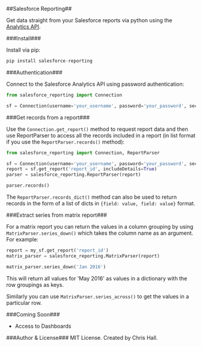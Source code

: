##Salesforce Reporting##

Get data straight from your Salesforce reports via python using the [Analytics API](https://resources.docs.salesforce.com/sfdc/pdf/salesforce_analytics_rest_api.pdf).

###Install###

Install via pip:
```python
pip install salesforce-reporting
```

###Authentication###

Connect to the Salesforce Analytics API using password authentication:
```python
from salesforce_reporting import Connection

sf = Connection(username='your_username', password='your_password', security_token='your_token')
```

###Get records from a report###

Use the `Connection.get_report()` method to request report data and then use ReportParser to access all the records included in a report (in list format if you use the `ReportParser.records()` method):
```python
from salesforce_reporting import Connection, ReportParser

sf = Connection(username='your_username', password='your_password', security_token='your_token')
report = sf.get_report('report_id', includeDetails=True)
parser = salesforce_reporting.ReportParser(report)

parser.records()
```
The `ReportParser.records_dict()` method can also be used to return records in the form of a list of dicts
in `{field: value, field: value}` format.

###Extract series from matrix report###

For a matrix report you can return the values in a column grouping by using `MatrixParser.series_down()` which takes the column name as an argument. For example:
```python
report = my_sf.get_report('report_id')
matrix_parser = salesforce_reporting.MatrixParser(report)

matrix_parser.series_down('Jan 2016')
```
This will return all values for 'May 2016' as values in a dictionary with the row groupings as keys.

Similarly you can use `MatrixParser.series_across()` to get the values in a particular row.

###Coming Soon###
- Access to Dashboards

###Author & License###
MIT License. Created by Chris Hall.

